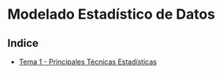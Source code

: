 # Modelado Estadístico de Datos

## Indice

* [Tema 1 - Principales Técnicas Estadísticas](/asignaturas/primer_cuatrimestre/modelado_estadistico_de_datos/tema_1/)
